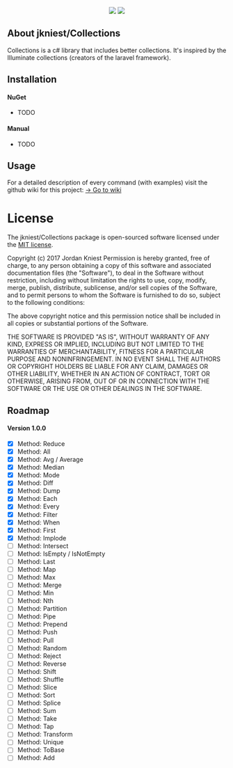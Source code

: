 <p align="center"><a href="https://travis-ci.com/jkniest/Collections"><img src="https://travis-ci.com/jkniest/Collections.svg?token=V2HFFCLc6NVnxsqjqD9v&branch=develop"></a> <img src="https://img.shields.io/badge/Version-1.0%20(DEV)-yellow.svg"></p>





## About jkniest/Collections

Collections is a c# library that includes better collections. It's inspired by the Illuminate collections (creators of the laravel framework).


## Installation

#### NuGet
- TODO

#### Manual
- TODO


## Usage

For a detailed description of every command (with examples) visit the github wiki for this project:
[-> Go to wiki](https://github.com/jkniest/Collections/wiki)


# License

The jkniest/Collections package is open-sourced software licensed under the [MIT license](https://opensource.org/licenses/MIT).

Copyright (c) 2017 Jordan Kniest
Permission is hereby granted, free of charge, to any person obtaining a copy of this software and associated documentation files (the "Software"), to deal in the Software without restriction, including without limitation the rights to use, copy, modify, merge, publish, distribute, sublicense, and/or sell copies of the Software, and to permit persons to whom the Software is furnished to do so, subject to the following conditions:

The above copyright notice and this permission notice shall be included in all copies or substantial portions of the Software.

THE SOFTWARE IS PROVIDED "AS IS", WITHOUT WARRANTY OF ANY KIND, EXPRESS OR IMPLIED, INCLUDING BUT NOT LIMITED TO THE WARRANTIES OF MERCHANTABILITY, FITNESS FOR A PARTICULAR PURPOSE AND NONINFRINGEMENT. IN NO EVENT SHALL THE AUTHORS OR COPYRIGHT HOLDERS BE LIABLE FOR ANY CLAIM, DAMAGES OR OTHER LIABILITY, WHETHER IN AN ACTION OF CONTRACT, TORT OR OTHERWISE, ARISING FROM, OUT OF OR IN CONNECTION WITH THE SOFTWARE OR THE USE OR OTHER DEALINGS IN THE SOFTWARE.


## Roadmap

#### Version 1.0.0

 - [x] Method: Reduce
 - [x] Method: All
 - [x] Method: Avg / Average
 - [x] Method: Median
 - [x] Method: Mode
 - [x] Method: Diff
 - [x] Method: Dump
 - [x] Method: Each
 - [x] Method: Every
 - [x] Method: Filter
 - [x] Method: When
 - [x] Method: First
 - [x] Method: Implode
 - [ ] Method: Intersect
 - [ ] Method: IsEmpty / IsNotEmpty
 - [ ] Method: Last
 - [ ] Method: Map
 - [ ] Method: Max
 - [ ] Method: Merge
 - [ ] Method: Min
 - [ ] Method: Nth
 - [ ] Method: Partition
 - [ ] Method: Pipe
 - [ ] Method: Prepend
 - [ ] Method: Push
 - [ ] Method: Pull
 - [ ] Method: Random
 - [ ] Method: Reject
 - [ ] Method: Reverse
 - [ ] Method: Shift
 - [ ] Method: Shuffle
 - [ ] Method: Slice
 - [ ] Method: Sort
 - [ ] Method: Splice
 - [ ] Method: Sum
 - [ ] Method: Take
 - [ ] Method: Tap
 - [ ] Method: Transform
 - [ ] Method: Unique
 - [ ] Method: ToBase
 - [ ] Method: Add
